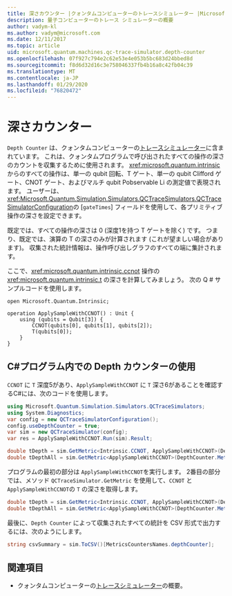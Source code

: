 ```yaml
---
title: 深さカウンター |クォンタムコンピューターのトレースシミュレーター |Microsoft Docs
description: 量子コンピューターのトレース シミュレーターの概要
author: vadym-kl
ms.author: vadym@microsoft.com
ms.date: 12/11/2017
ms.topic: article
uid: microsoft.quantum.machines.qc-trace-simulator.depth-counter
ms.openlocfilehash: 07f927c794e2c62e53e4e053b5bc683d24bbed8d
ms.sourcegitcommit: f8d6d32d16c3e758046337fb4b16a8c42fb04c39
ms.translationtype: MT
ms.contentlocale: ja-JP
ms.lasthandoff: 01/29/2020
ms.locfileid: "76820472"
---
```

# <a name="depth-counter"></a>深さカウンター

`Depth Counter` は、クォンタムコンピューターの[トレースシミュレーター](xref:microsoft.quantum.machines.qc-trace-simulator.intro)に含まれています。
これは、クォンタムプログラムで呼び出されたすべての操作の深さのカウントを収集するために使用されます。 <xref:microsoft.quantum.intrinsic> からのすべての操作は、単一の qubit 回転、T ゲート、単一の qubit Clifford ゲート、CNOT ゲート、およびマルチ qubit Pobservable Li の測定値で表現されます。 ユーザーは、<xref:Microsoft.Quantum.Simulation.Simulators.QCTraceSimulators.QCTraceSimulatorConfiguration>の [`gateTimes`] フィールドを使用して、各プリミティブ操作の深さを設定できます。

既定では、すべての操作の深さは 0 (深度1を持つ T ゲートを除く) です。 つまり、既定では、演算の T の深さのみが計算されます (これが望ましい場合があります)。 収集された統計情報は、操作呼び出しグラフのすべての端に集計されます。 

ここで、<xref:microsoft.quantum.intrinsic.ccnot> 操作の <xref:microsoft.quantum.intrinsic.t> の深さを計算してみましょう。 次の Q # サンプルコードを使用します。

```qsharp
open Microsoft.Quantum.Intrinsic;

operation ApplySampleWithCCNOT() : Unit {
    using (qubits = Qubit[3]) {
        CCNOT(qubits[0], qubits[1], qubits[2]);
        T(qubits[0]);
    }
}
```

## <a name="using-depth-counter-within-a-c-program"></a>C#プログラム内での Depth カウンターの使用

`CCNOT` に `T` 深度5があり、`ApplySampleWithCCNOT` に `T` 深さ6があることを確認するC#には、次のコードを使用します。

```csharp 
using Microsoft.Quantum.Simulation.Simulators.QCTraceSimulators;
using System.Diagnostics;
var config = new QCTraceSimulatorConfiguration();
config.useDepthCounter = true;
var sim = new QCTraceSimulator(config);
var res = ApplySampleWithCCNOT.Run(sim).Result;

double tDepth = sim.GetMetric<Intrinsic.CCNOT, ApplySampleWithCCNOT>(DepthCounter.Metrics.Depth);
double tDepthAll = sim.GetMetric<ApplySampleWithCCNOT>(DepthCounter.Metrics.Depth);
```

プログラムの最初の部分は `ApplySampleWithCCNOT`を実行します。 2番目の部分では、メソッド `QCTraceSimulator.GetMetric` を使用して、`CCNOT` と `ApplySampleWithCCNOT`の `T` の深さを取得します。 

```csharp
double tDepth = sim.GetMetric<Intrinsic.CCNOT, ApplySampleWithCCNOT>(DepthCounter.Metrics.Depth);
double tDepthAll = sim.GetMetric<ApplySampleWithCCNOT>(DepthCounter.Metrics.Depth);
```

最後に、`Depth Counter` によって収集されたすべての統計を CSV 形式で出力するには、次のようにします。
```csharp
string csvSummary = sim.ToCSV()[MetricsCountersNames.depthCounter];
```

## <a name="see-also"></a>関連項目 ##

- クォンタムコンピューターの[トレースシミュレーター](xref:microsoft.quantum.machines.qc-trace-simulator.intro)の概要。
